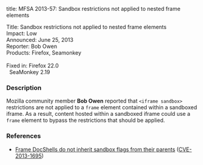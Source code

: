 title: MFSA 2013-57: Sandbox restrictions not applied to nested frame elements

<p>
<span class="label">Title:</span>      Sandbox restrictions not applied to nested frame elements<br/>
<span class="label">Impact:</span>     Low<br/>
<span class="label">Announced:</span>  June 25, 2013<br/>
<span class="label">Reporter:</span>   Bob Owen<br/>
<span class="label">Products:</span>   Firefox, Seamonkey<br/>
<br/>
<span class="label">Fixed in:</span>   Firefox 22.0<br/>
<span class="label">&#160;</span>      SeaMonkey 2.19<br/>
</p>


<h3>Description</h3>

<p>Mozilla community member <strong>Bob Owen</strong> reported that
<code>&lt;iframe sandbox&gt;</code> restrictions are not applied to a
<code>frame</code> element contained within a sandboxed iframe. As a result,
content hosted within a sandboxed iframe could use a <code>frame</code> element
to bypass the restrictions that should be applied.</p>


<h3>References</h3>

<ul>
  <li><a href="https://bugzilla.mozilla.org/show_bug.cgi?id=849791">
       Frame DocShells do not inherit sandbox flags from their parents</a> (<a href="http://cve.mitre.org/cgi-bin/cvename.cgi?name=CVE-2013-1695" class="ex-ref">CVE-2013-1695</a>)</li>
</ul>



